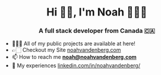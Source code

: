<h1 align="center">Hi 👋🏼, I'm Noah 👨🏼‍💻</h1>
<h3 align="center">A full stack developer from Canada 🇨🇦</h3>

- 👨🏼‍💻 All of my public projects are available at here!
- 👉🏻 Checkout my Site [noahvandenberg.com](https://www.noahvandenberg.com)
- 📫 How to reach me **noah@noahvandenberg.com**
- 📄 My experiences [linkedin.com/in/noahvandenberg/](https://www.linkedin.com/in/noahvandenberg/)
